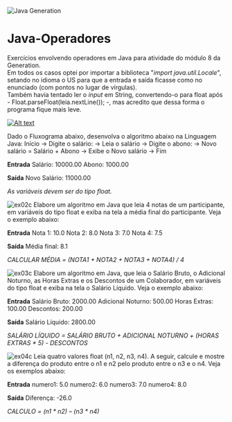 ![Java Generation](https://github.com/BiaAkemi/Java-Sololearn-projects/assets/145511213/a144b02a-ca32-4924-b811-addeff84210a)

# Java-Operadores
Exercícios envolvendo operadores em Java para atividade do módulo 8 da Generation. <br>
Em todos os casos optei por importar a biblioteca "*import java.util.Locale*", setando no idioma o US para que a entrada e saída ficasse como no enunciado (com pontos no lugar de vírgulas).<br>
Também havia tentado ler o *input* em String, convertendo-o para float após - Float.parseFloat(leia.nextLine()); -, mas acredito que dessa forma o programa fique mais leve.

[![Alt text](https://github.com/BiaAkemi/Java-Sololearn-projects/assets/145511213/de65ccef-9571-4d87-a2a8-ce5d5c0ec456)](https://github.com/BiaAkemi/Java-Operadores/blob/main/SalarioAbono.java)

Dado o Fluxograma abaixo, desenvolva o algoritmo abaixo na Linguagem Java: 
Início -> Digite o salário: -> Leia o salário -> Digite o abono: -> Novo salário = Salário + Abono -> Exibe o Novo salário -> Fim

**Entrada**
Salário: 10000.00
Abono: 1000.00

**Saída**
Novo Salário: 11000.00

*As variáveis devem ser do tipo float.*

![ex02c](https://github.com/BiaAkemi/Java-Sololearn-projects/assets/145511213/e5e1b083-64e9-47da-96c2-ba9c2e35b9a3)
Elabore um algoritmo em Java que leia 4 notas de um participante, em variáveis do tipo float e exiba na tela a média final do participante. Veja o exemplo abaixo:

**Entrada**
Nota 1: 10.0
Nota 2: 8.0
Nota 3: 7.0
Nota 4: 7.5

**Saída**
Média final: 8.1

*CALCULAR MÉDIA = (NOTA1 + NOTA2 + NOTA3 + NOTA4) / 4*

![ex03c](https://github.com/BiaAkemi/Java-Sololearn-projects/assets/145511213/055a1391-1c3c-4be6-b389-75187c703b93)
Elabore um algoritmo em Java, que leia o Salário Bruto, o Adicional Noturno, as Horas Extras e os Descontos de um Colaborador, em variáveis do tipo float e exiba na tela o Salário Líquido. Veja o exemplo abaixo:

**Entrada**
Salário Bruto: 2000.00
Adicional Noturno: 500.00
Horas Extras: 100.00
Descontos: 200.00

**Saída**
Salário Líquido: 2800.00

*SALÁRIO LÍQUIDO = SALÁRIO BRUTO + ADICIONAL NOTURNO + (HORAS EXTRAS * 5) - DESCONTOS*

![ex04c](https://github.com/BiaAkemi/Java-Sololearn-projects/assets/145511213/90299d8e-18f9-4bba-bf59-a055759798da)
Leia quatro valores float (n1, n2, n3, n4). A seguir, calcule e mostre a diferença do produto entre o n1 e n2 pelo produto entre o n3 e o n4. Veja os exemplos abaixo:

**Entrada**
numero1: 5.0
numero2: 6.0
numero3: 7.0
numero4: 8.0

**Saída**
Diferença: -26.0

*CALCULO = (n1 * n2) – (n3 * n4)*

